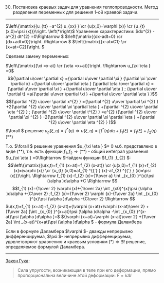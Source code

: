 30. Постановка краевых задач для уравнения теплопроводности. Метод разделения переменных для решения 1-ой краевой задачи.
--------------

$\left\{\matrix{{u_{tt} =a^{2} u_{xx} } \cr {u(x,0)=\varphi (x)} \cr {u_{t} (x,0)=\psi (x)}}\right. \left(*\right)$  Уравнение характеристики: $dx^{2} -a^{2} dt^{2} =0\Rightarrow $ $\left\{\matrix{{dx-adt=0} \cr {dx+adt=0}}\right. \Rightarrow $ $\left\{\matrix{{x-at=C1} \cr {x+at=C2}}\right. $

Сделаем замену переменных:
 
$\left\{\matrix{{\xi =x-at} \cr {\eta =x+at}}\right. \Rightarrow u_{\xi \eta } =0$
$${\partial u\over \partial x} ={\partial u\over \partial \xi } {\partial \xi \over \partial x} +{\partial u\over \partial \eta } {\partial \eta \over \partial x} ={\partial u\over \partial \xi } +{\partial u\over \partial \eta } ; {\partial u\over \partial t} =a({\partial u\over \partial \xi } +{\partial u\over \partial \eta } )$$ 
$${\partial ^{2} u\over \partial x^{2} } ={\partial ^{2} u\over \partial \xi ^{2} } +2{\partial ^{2} u\over \partial \xi \partial \eta } +{\partial ^{2} u\over \partial \eta ^{2} } ;   {\partial ^{2} u\over \partial t^{2} } =a^{2} ({\partial ^{2} u\over \partial \xi ^{2} } -2{\partial ^{2} u\over \partial \xi \partial \eta } +{\partial ^{2} u\over \partial \eta ^{2} } )$$ 
$\forall $ решение  $u_{\eta } (\xi ,\eta )=f^{*} (\eta )\Rightarrow u(\xi ,\eta )=\int f^{*} (\eta ) d\eta +f_{1} (\xi )=f_{1} (\xi )+f_{2} (\eta )\left(**\right)$

Т.о. $\forall $ решение уравнения $u_{\xi \eta } $= 0 м.б. представлено в виде (**), т.е. есть функции $f_{1} ,f_{2} \Rightarrow \left(**\right)$ - общий интеграл уравнения $u_{\xi \eta } =0\Rightarrow $Найдем функции $f_{1} ,f_{2} $:
$$\left\{\matrix{{u(x,t)=f_{1} (x+at)+f_{2} (x-at)} \cr {u(x,0)=f_{1} (x)+f_{2} (x)=\varphi (x)} \cr {u_{t} (x,0)=af_{1} ^{{'} } (x)-af_{2} ^{{'} } (x)=\psi (x)}}\right. \Rightarrow f_{1} (x)-f_{2} (x)={1\over a} \int _{x_{0} }^{x}\psi (\alpha )d\alpha +C \Rightarrow $$ 
$$f_{1} (x)={1\over 2} \varphi (x)+{1\over 2a} \int _{x0}^{x}\psi (\alpha )d\alpha +{C\over 2}  ;f_{2} (x)={1\over 2} \varphi (x)-{1\over 2a} \int _{x_{0} }^{x}\psi (\alpha )d\alpha -{C\over 2}  \Rightarrow $$ 
$u(x,t)=f_{1} (x+at)+f_{2} (x-at)={\varphi (x+at)+\varphi (x-at)\over 2} +{1\over 2a} [\int _{x_{0} }^{x+at}\psi (\alpha )d\alpha  -\int _{x_{0} }^{x-at}\psi (\alpha )d\alpha  ]=$ ${\varphi (x+at)+\varphi (x-at)\over 2} +{1\over 2a} \int _{x-at}^{x+at}\psi (\alpha )d\alpha  $ - формула Даламбера

Если в формуле Даламбера $\varphi $- дважды непрерывно дифференцируема, $\psi $- непрерывно дифференцируема, удовлетворяют уравнению и краевым условиям $\left(*\right)\Rightarrow \exists !$ решение, определяемое формулой Даламбера.

<hr>

[Закон Гука](http://ru.wikipedia.org/wiki/%D0%97%D0%B0%D0%BA%D0%BE%D0%BD_%D0%93%D1%83%D0%BA%D0%B0):

> Сила упругости, возникающая в теле при его деформации, прямо пропорциональна величине этой деформации: $F = k \Delta l$
